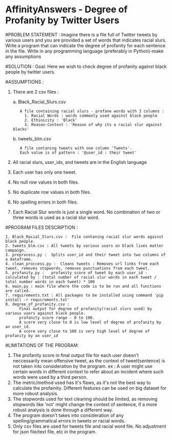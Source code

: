 # AffinityAnswers - Degree of Profanity by Twitter Users

#PROBLEM STATEMENT :
 Imagine there is a file full of Twitter tweets by various users and you are provided a set of words that indicates racial slurs. Write a program that can indicate the degree of profanity for each sentence in the file. Write in any programming language (preferably in Python)-make any assumptions

#SOLUTION :
Goal:
Here we wish to check degree of profanity against black people by twitter users. 



#ASSUMPTIONS : 

1. There are 2 csv files :  

      a. Black_Racial_Slurs.csv  

          A file containing racial slurs - profane words with 3 columns :
            1. Racial Words : words commonly used against black people
            2. Ethinicity : 'Black'
            3. Reason-Context : 'Reason of why its a racial slur against blacks'


      b. tweets_blm.csv

          A file contaning tweets with one column 'Tweets'. 
          Each value is of pattern : '@user_id : their tweet'


  2. All racial slurs, user_ids, and tweets are in the English language
  3. Each user has only one tweet.
  4. No null row values in both files.
  5. No duplicate row values in both files.
  6. No spelling errors in both files.
  7. Each Racial Slur words is just a single word. No combination of two or three words is used as a racial slur word.


#PROGRAM FILES DESCRIPTION :

    1. Black_Racial_Slurs.csv :  File contaning racial slur words against black people.
    2. tweets_blm.csv : All tweets by various users on black lives matter campaign.
    3. preprocess.py :  Splits user_id and their tweet into two columns of a dataframe.
    4. clean_proccess.py :  Cleans tweets : Removes url links from each tweet, removes stopwords, removes punctuations from each tweet.
    5. profanity.py :   profanity score of tweet by each user_id - calculated by : (total number of racial slur words in each tweet / total number words in each tweet) * 100
    6. main.py : main file where the code is to be run and all functions are called.
    7. requirements.txt : All packages to be installed using command 'pip install -r requirements.txt'
    8. degree_of_profanity.csv :
          Final output for degree of profanity(racial slurs used) by various users against black people.
          profanity score range - 0 to 100.
          A score very close to 0 is low level of degree of profanity by an user_id.
          A score very close to 100 is very high level of degree of profanity by an user_id



#LIMITATIONS OF THE PROGRAM:

1. The profanity score in final output file for each user doesn't neccessarily mean offensive tweet, as the context of tweet(sentence) is not taken into consideration by the program.
ex : A user might use certain words in different context to refer about an incident where such words were used by a third person.
2. The metric/method used has it's flaws, as it's not the best way to calculate the profainity. Different features can be used on big dataset for more robust     analysis. 
3. The stopwords used for text cleaning should be limited, as removing stopwords like 'not' might change the context of sentence, if a more robust analysis is done
through a different way. 
4. The program doesn't takes into consideration of any spelling/grammatical errors in tweets or racial words.
5. Only csv files are used for tweets file and racial word file. No adjustment for json file/text file, etc in the program.

